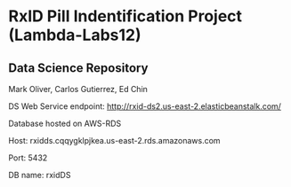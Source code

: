 # RxID Pill Indentification Project (Lambda-Labs12)
## Data Science Repository
   Mark Oliver, Carlos Gutierrez, Ed Chin

DS Web Service endpoint: 
http://rxid-ds2.us-east-2.elasticbeanstalk.com/

Database hosted on AWS-RDS

Host: rxidds.cqqygklpjkea.us-east-2.rds.amazonaws.com 

Port: 5432

DB name: rxidDS 
